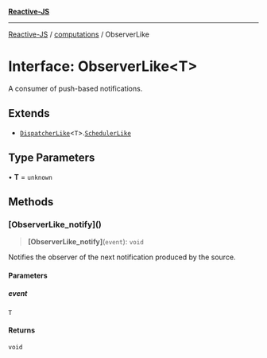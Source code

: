 [**Reactive-JS**](../../README.md)

***

[Reactive-JS](../../README.md) / [computations](../README.md) / ObserverLike

# Interface: ObserverLike\<T\>

A consumer of push-based notifications.

## Extends

- [`DispatcherLike`](DispatcherLike.md)\<`T`\>.[`SchedulerLike`](../../utils/interfaces/SchedulerLike.md)

## Type Parameters

• **T** = `unknown`

## Methods

### \[ObserverLike\_notify\]()

> **\[ObserverLike\_notify\]**(`event`): `void`

Notifies the observer of the next notification produced by the source.

#### Parameters

##### event

`T`

#### Returns

`void`
